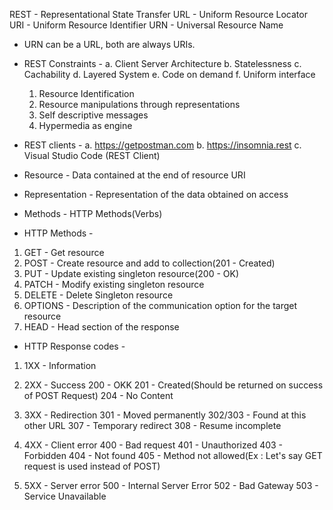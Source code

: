 REST - Representational State Transfer
URL - Uniform Resource Locator
URI - Uniform Resource Identifier
URN - Universal Resource Name

* URN can be a URL, both are always URIs.

* REST Constraints -
a. Client Server Architecture
b. Statelessness
c. Cachability
d. Layered System
e. Code on demand
f. Uniform interface
    1. Resource Identification
    2. Resource manipulations through representations
    3. Self descriptive messages
    4. Hypermedia as engine

* REST clients - 
a. https://getpostman.com
b. https://insomnia.rest
c. Visual Studio Code (REST Client)

* Resource - Data contained at the end of resource URI
* Representation - Representation of the data obtained on access
* Methods - HTTP Methods(Verbs)

* HTTP Methods - 
1. GET - Get resource
2. POST - Create resource and add to collection(201 - Created)
3. PUT - Update existing singleton resource(200 - OK)
4. PATCH - Modify existing singleton resource
5. DELETE - Delete Singleton resource
6. OPTIONS - Description of the communication option for the target resource
7. HEAD - Head section of the response

* HTTP Response codes - 
1. 1XX - Information

2. 2XX - Success
    200 - OKK
    201 - Created(Should be returned on success of POST Request)
    204 - No Content

3. 3XX - Redirection
    301 - Moved permanently
    302/303 - Found at this other URL
    307 - Temporary redirect
    308 - Resume incomplete

4. 4XX - Client error
    400 - Bad request
    401 - Unauthorized
    403 - Forbidden
    404 - Not found
    405 - Method not allowed(Ex : Let's say GET request is used instead of POST)

5. 5XX - Server error
    500 - Internal Server Error
    502 - Bad Gateway
    503 - Service Unavailable